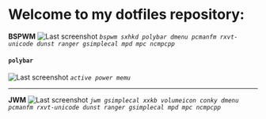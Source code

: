 # Welcome to my dotfiles repository:

**BSPWM** 
![Last screenshot](https://raw.githubusercontent.com/GhostKraft/dotfiles/master/screenshot/bspwm/ws-bspwm.png)
*`bspwm sxhkd polybar dmenu pcmanfm rxvt-unicode dunst ranger gsimplecal mpd mpc ncmpcpp`*
#### **`polybar`**
![Last screenshot](https://raw.githubusercontent.com/GhostKraft/dotfiles/master/screenshot/bspwm/power-menu-polybar.png)
*`active power memu`*
***
**JWM** 
![Last screenshot](https://raw.githubusercontent.com/GhostKraft/dotfiles/master/screenshot/JWM/JWM-vilol.png)
*`jwm gsimplecal xxkb volumeicon conky dmenu pcmanfm rxvt-unicode dunst ranger gsimplecal mpd mpc ncmpcpp `*
